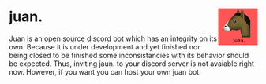 # juan.<img align="right" width="80" height="75" src="src/main/java/bot/assets/img/juan-logo2.jpg">

Juan is an open source discord bot which has an integrity on its own. Because it is under development and yet finished nor being
closed to be finished some inconsistancies with its behavior should be expected. Thus, inviting jaun. to your discord server is
not avaiable right now. However, if you want you can host your own juan bot.
